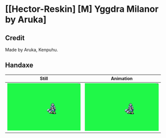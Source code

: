 # [\[Hector-Reskin\] \[M\] Yggdra Milanor by Aruka]

## Credit

Made by Aruka, Kenpuhu.
	
## Handaxe

| Still | Animation |
| :---: | :-------: |
| ![Handaxe still](./Handaxe_000.png) | ![Handaxe animation](./Handaxe.gif) |
